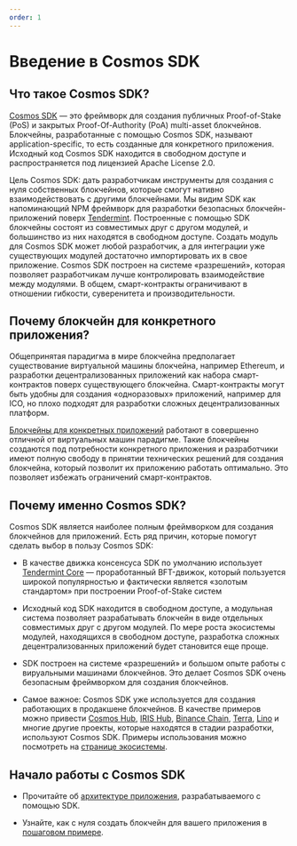 ```yaml
---
order: 1
---
```


# Введение в Cosmos SDK

## Что такое Cosmos SDK?

[Cosmos SDK](https://github.com/JaTochNietDan/cosmos-sdk) — это фреймворк для создания публичных Proof-of-Stake (PoS) и закрытых Proof-Of-Authority (PoA) multi-asset блокчейнов. Блокчейны, разработанные с помощью Cosmos SDK, называют application-specific, то есть созданные для конкретного приложения. Исходный код Cosmos SDK находится в свободном доступе и распространяется под лицензией Apache License 2.0.

Цель Cosmos SDK: дать разработчикам инструменты для создания с нуля собственных блокчейнов, которые смогут нативно взаимодействовать с другими блокчейнами. Мы видим SDK как напоминающий NPM фреймворк для разработки безопасных блокчейн-приложений поверх [Tendermint](https://github.com/tendermint/tendermint). Построенные с помощью SDK блокчейны состоят из совместимых друг с другом модулей, и большинство из них находятся в свободном доступе. Создать модуль для Cosmos SDK может любой разработчик, а для интеграции уже существующих модулей достаточно импортировать их в свое приложение. Cosmos SDK построен на системе «разрешений», которая позволяет разработчикам лучше контролировать взаимодействие между модулями. В общем, смарт-контракты ограничивают в отношении гибкости, суверенитета и производительности.

## Почему блокчейн для конкретного приложения?

Общепринятая парадигма в мире блокчейна предполагает существование виртуальной машины блокчейна, например Ethereum, и разработки децентрализованных приложений как набора смарт-контрактов поверх существующего блокчейна. Смарт-контракты могут быть удобны для создания «одноразовых» приложений, например для ICO, но плохо подходят для разработки сложных децентрализованных платформ.

[Блокчейны для конкретных приложений](./why-app-specific.md) работают в совершенно отличной от виртуальных машин парадигме. Такие блокчейны создаются под потребности конкретного приложения и разработчики имеют полную свободу в принятии технических решений для создания блокчейна, который позволит их приложению работать оптимально. Это позволяет избежать ограничений смарт-контрактов.

## Почему именно Cosmos SDK?

Cosmos SDK является наиболее полным фреймворком для создания блокчейнов для приложений. Есть ряд причин, которые помогут сделать выбор в пользу Cosmos SDK:

- В качестве движка консенсуса SDK по умолчанию использует [Tendermint Core](https://github.com/tendermint/tendermint) — проработанный BFT-движок, который пользуется широкой популярностью и фактически является «золотым стандартом» при построении Proof-of-Stake систем

- Исходный код SDK находится в свободном доступе, а модульная система позволяет разрабатывать блокчейн в виде отдельных совместимых друг с другом модулей. По мере роста экосистемы модулей, находящихся в свободном доступе, разработка сложных децентрализованных приложений будет становится еще проще.

- SDK построен на системе «разрешений» и большом опыте работы с вируальными машинами блокчейнов. Это делает Cosmos SDK очень безопасным фреймворком для создания блокчейнов.

- Самое важное: Cosmos SDK уже используется для создания работающих в продакшене блокчейнов. В качестве примеров можно привести [Cosmos Hub](https://hub.cosmos.network), [IRIS Hub](https://irisnet.org), [Binance Chain](https://docs.binance.org/), [Terra](https://terra.money/), [Lino](https://lino.network/) и многие другие проекты, которые находятся в стадии разработки, используют Cosmos SDK. Примеры использования можно посмотреть на [странице экосистемы](https://cosmos.network/ecosystem).

## Начало работы с Cosmos SDK

- Прочитайте об [архитектуре приложения](./sdk-app-architecture.md), разрабатываемого с помощью SDK.

- Узнайте, как с нуля создать блокчейн для вашего приложения в [пошаговом примере](https://cosmos.network/docs/tutorial). 